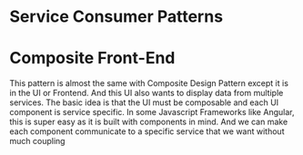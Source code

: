 # Service Consumer Patterns

# Composite Front-End
This pattern is almost the same with Composite Design Pattern except it is in the UI or Frontend. And this UI also wants to display data from multiple services. The basic idea is that the UI must be composable and each UI component is service specific. In some Javascript Frameworks like Angular, this is super easy as it is built with components in mind. And we can make each component communicate to a specific service that we want without much coupling 
